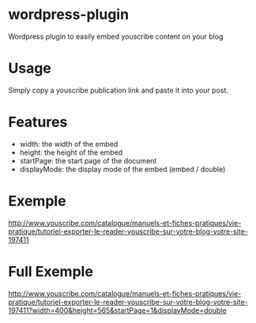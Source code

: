 wordpress-plugin
================

Wordpress plugin to easily embed youscribe content on your blog

Usage
=====

Simply copy a youscribe publication link and paste it into your post. 


Features
========

* width: the width of the embed
* height: the height of the embed
* startPage: the start page of the document
* displayMode: the display mode of the embed (embed / double)


Exemple
=======

http://www.youscribe.com/catalogue/manuels-et-fiches-pratiques/vie-pratique/tutoriel-exporter-le-reader-youscribe-sur-votre-blog-votre-site-197411


Full Exemple
============

http://www.youscribe.com/catalogue/manuels-et-fiches-pratiques/vie-pratique/tutoriel-exporter-le-reader-youscribe-sur-votre-blog-votre-site-197411?width=400&height=565&startPage=1&displayMode=double
